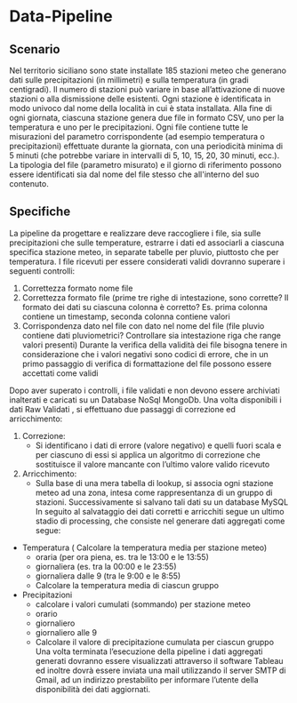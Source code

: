 # Data-Pipeline
## Scenario
Nel territorio siciliano sono state installate 185 stazioni meteo che generano dati sulle precipitazioni (in millimetri) e sulla temperatura (in gradi centigradi). Il numero di stazioni può variare in base all’attivazione di nuove stazioni o alla dismissione delle esistenti. Ogni stazione è identificata in modo univoco dal nome della località in cui è stata installata. Alla fine di ogni giornata, ciascuna stazione genera due file in formato CSV, uno per la temperatura e uno per le precipitazioni. Ogni file contiene tutte le misurazioni del parametro corrispondente (ad esempio temperatura o precipitazioni) effettuate durante la giornata, con una periodicità minima di 5 minuti (che potrebbe variare in intervalli di 5, 10, 15, 20, 30 minuti, ecc.). La tipologia del file (parametro misurato) e il giorno di riferimento possono essere identificati sia dal nome del file stesso che all'interno del suo contenuto.
## Specifiche
La pipeline da progettare e realizzare deve  raccogliere i file, sia sulle precipitazioni che sulle temperature, estrarre i dati ed associarli a ciascuna specifica stazione meteo, in separate tabelle per pluvio, piuttosto che per temperatura.
I file ricevuti per essere considerati validi dovranno superare i seguenti controlli:
1. Correttezza formato nome file
2.  Correttezza formato file (prime tre righe di intestazione, sono corrette? Il formato dei dati su ciascuna colonna è corretto? Es. prima colonna contiene un 	timestamp, seconda colonna contiene valori
3. Corrispondenza dato nel file con dato nel nome del file (file pluvio contiene dati pluviometrici? Controllare sia intestazione riga che range valori presenti)
Durante la verifica della validità dei file bisogna tenere in considerazione che i valori negativi sono codici di errore, che in un primo passaggio di verifica di formattazione del file possono essere accettati come validi

Dopo aver superato i controlli, i file validati e non devono essere archiviati inalterati e caricati su un Database NoSql MongoDb. Una volta disponibili i dati Raw Validati , si effettuano due passaggi di correzione ed arricchimento:
1. Correzione:
	- Si identificano i dati di errore (valore negativo) e quelli fuori scala e per ciascuno di essi si applica un algoritmo di correzione che sostituisce il valore mancante con l’ultimo valore valido ricevuto
2. Arricchimento:
	- Sulla base di una mera tabella di lookup, si associa ogni stazione meteo ad una zona, intesa come rappresentanza di un gruppo di stazioni.
Successivamente si salvano tali dati su un database MySQL 
In seguito al salvataggio dei dati corretti e arricchiti segue un ultimo stadio di processing, che consiste nel generare dati aggregati come segue:
 
- Temperatura ( Calcolare la temperatura media per stazione meteo)
  	- oraria (per ora piena, es. tra le 13:00 e le 13:55)
	- giornaliera (es. tra la 00:00 e le 23:55)
   	- giornaliera dalle 9 (tra le 9:00 e le 8:55)
  	- Calcolare la temperatura media di ciascun gruppo
-	Precipitazioni
  	- calcolare i valori cumulati (sommando) per stazione meteo
  	- orario
  	- giornaliero
 	- giornaliero alle 9
  	- Calcolare il valore di precipitazione cumulata per ciascun gruppo
Una volta terminata l’esecuzione della pipeline i dati aggregati generati dovranno essere visualizzati attraverso il software Tableau  ed inoltre dovrà essere inviata una mail utilizzando il server SMTP di Gmail, ad un indirizzo prestabilito per informare l’utente della disponibilità dei dati aggiornati.


